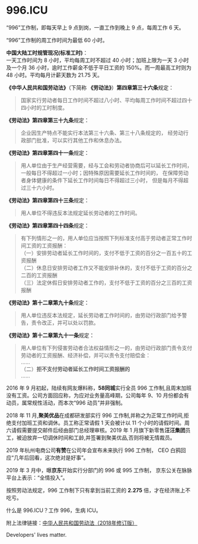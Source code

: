 996.ICU
===

“996”工作制，即每天早上 9 点到岗，一直工作到晚上 9 点，每周工作 6 天。

“996”工作制的周工作时间为最低 60 小时。

**中国大陆工时规管现况(标准工时)**：  
一天工作时间为 8 小时，平均每周工时不超过 40 小时；加班上限为一天 3 小时及一个月 36 小时，逾时工作薪金不低于平日工资的 150%。而一周最高工时则为 48 小时。平均每月计薪天数为 21.75 天。  

**《中华人民共和国劳动法》**（下简称 **《劳动法》**）**第四章第三十六条**规定：  
> 国家实行劳动者每日工作时间不超过八小时、平均每周工作时间不超过四十四小时的工时制度。  

**《劳动法》第四章第三十九条**规定：  
> 企业因生产特点不能实行本法第三十六条、第三十八条规定的，
> 经劳动行政部门批准，可以实行其他工作和休息办法。  

**《劳动法》第四章第四十一条**规定：    
> 用人单位由于生产经营需要，经与工会和劳动者协商后可以延长工作时间，
> 一般每日不得超过一小时；因特殊原因需要延长工作时间的，
> 在保障劳动者身体健康的条件下延长工作时间每日不得超过三小时，
> 但是每月不得超过三十六小时。  

**《劳动法》第四章第四十三条**规定：  
> 用人单位不得违反本法规定延长劳动者的工作时间。  

**《劳动法》第四章第四十四条**规定：  
> 有下列情形之一的，用人单位应当按照下列标准支付高于劳动者正常工作时间工资的工资报酬：  
>   （一）安排劳动者延长工作时间的，支付不低于工资的百分之一百五十的工资报酬  
>   （二）休息日安排劳动者工作又不能安排补休的，支付不低于工资的百分之二百的工资报酬  
>   （三）法定休假日安排劳动者工作的，支付不低于工资的百分之三百的工资报酬  

**《劳动法》第十二章第九十条**规定：  
> 用人单位违反本法规定，延长劳动者工作时间的，由劳动行政部门给予警告，责令改正，并可以处以罚款。    

**《劳动法》第十二章第九十一条**规定：  
> 用人单位有下列侵害劳动者合法权益情形之一的，由劳动行政部门责令支付劳动者的工资报酬、经济补偿，并可以责令支付赔偿金：  
>  ……  
>  （二）**拒不支付劳动者延长工作时间工资报酬的**  
>  ……

2016 年 9 月初起，陆续有网友爆料称，**58同城**实行全员 996 工作制,且周末加班没有工资。公司方面回应称，为应对业务量高峰期，公司每年 9、10 月份都会有动员，属常规性活动，而本次“996 动员”并非强制。

2018 年 11 月,**聚美优品**在成都研发部实行 996 工作制,并称之为正常工作时间,拒绝支付加班工资和调休。员工称正常请假 1 天会被计以 11 个小时的请假时间。周六请假需要提交邮件后经由部门总经理审核。2019 年 1 月旗下新零售**汪汪集团**员工，被迫放弃一切调休时间和工龄,并签署到聚美优品,否则将被无情裁员。

2019 年杭州电商公司**有赞**在公司年会宣布未来执行 996 工作制，
CEO 白鸦回应“几年后回看，这次绝对是好事”。

2019 年 3 月中，曝**京东**开始实行分部门的 996 或 995 工作制，
京东公关在脉脉平台上表示：“全情投入”。

按照劳动法规定，996 工作制下只有拿到当前工资的 **2.275** 倍，才在经济账上不吃亏。

什么是 996.ICU？工作 996，生病 ICU。

附上法律链接：[中华人民共和国劳动法（2018年修订版）](http://www.npc.gov.cn/npc/xinwen/2019-01/07/content_2070261.htm)

Developers' lives matter.
